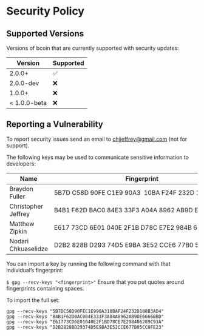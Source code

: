 # Security Policy

## Supported Versions

Versions of bcoin that are currently supported with security updates:

| Version      | Supported          |
| ------------ | ------------------ |
| 2.0.0+       | :white_check_mark: |
| 2.0.0-dev    | :x:                |
| 1.0.0+       | :x:                |
| < 1.0.0-beta | :x:                |

## Reporting a Vulnerability

To report security issues send an email to chjjeffrey@gmail.com (not for support).

The following keys may be used to communicate sensitive information to developers:

| Name                | Fingerprint                                        | Email                        |
| ------------------- | -------------------------------------------------- | ---------------------------- |
| Braydon Fuller      | 5B7D C58D 90FE C1E9 90A3  10BA F24F 232D 108B 3AD4 | braydon@purse.io             |
| Christopher Jeffrey | B4B1 F62D BAC0 84E3 33F3 A04A 8962 AB9D E666 6BBD  | chjjeffrey@gmail.com         |
| Matthew Zipkin      | E617 73CD 6E01 040E 2F1B D78C E7E2 984B 6289 C93A  | pinheadmz@gmail.com          |
| Nodari Chkuaselidze | D2B2 828B D293 74D5 E9BA 3E52 CCE6 77B0 5CC0 FE23  | nodar.chkuaselidze@gmail.com |

You can import a key by running the following command with that individual’s fingerprint:

`$ gpg --recv-keys "<fingerprint>"` Ensure that you put quotes around fingerprints containing spaces.

To import the full set:

```
gpg --recv-keys "5B7DC58D90FEC1E990A310BAF24F232D108B3AD4"
gpg --recv-keys "B4B1F62DBAC084E333F3A04A8962AB9DE6666BBD"
gpg --recv-keys "E61773CD6E01040E2F1BD78CE7E2984B6289C93A"
gpg --recv-keys "D2B2828BD29374D5E9BA3E52CCE677B05CC0FE23"
```
